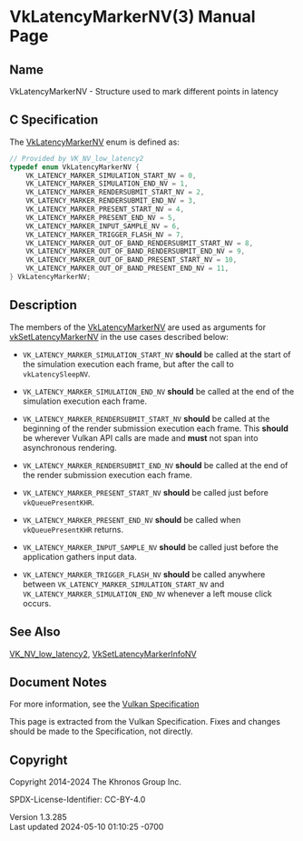# VkLatencyMarkerNV(3) Manual Page

## Name

VkLatencyMarkerNV - Structure used to mark different points in latency



## <a href="#_c_specification" class="anchor"></a>C Specification

The [VkLatencyMarkerNV](https://registry.khronos.org/vulkan/specs/1.3-extensions/man/html/VkLatencyMarkerNV.html) enum is defined as:

``` c
// Provided by VK_NV_low_latency2
typedef enum VkLatencyMarkerNV {
    VK_LATENCY_MARKER_SIMULATION_START_NV = 0,
    VK_LATENCY_MARKER_SIMULATION_END_NV = 1,
    VK_LATENCY_MARKER_RENDERSUBMIT_START_NV = 2,
    VK_LATENCY_MARKER_RENDERSUBMIT_END_NV = 3,
    VK_LATENCY_MARKER_PRESENT_START_NV = 4,
    VK_LATENCY_MARKER_PRESENT_END_NV = 5,
    VK_LATENCY_MARKER_INPUT_SAMPLE_NV = 6,
    VK_LATENCY_MARKER_TRIGGER_FLASH_NV = 7,
    VK_LATENCY_MARKER_OUT_OF_BAND_RENDERSUBMIT_START_NV = 8,
    VK_LATENCY_MARKER_OUT_OF_BAND_RENDERSUBMIT_END_NV = 9,
    VK_LATENCY_MARKER_OUT_OF_BAND_PRESENT_START_NV = 10,
    VK_LATENCY_MARKER_OUT_OF_BAND_PRESENT_END_NV = 11,
} VkLatencyMarkerNV;
```

## <a href="#_description" class="anchor"></a>Description

The members of the [VkLatencyMarkerNV](https://registry.khronos.org/vulkan/specs/1.3-extensions/man/html/VkLatencyMarkerNV.html) are used
as arguments for [vkSetLatencyMarkerNV](https://registry.khronos.org/vulkan/specs/1.3-extensions/man/html/vkSetLatencyMarkerNV.html) in
the use cases described below:

- `VK_LATENCY_MARKER_SIMULATION_START_NV` **should** be called at the
  start of the simulation execution each frame, but after the call to
  `vkLatencySleepNV`.

- `VK_LATENCY_MARKER_SIMULATION_END_NV` **should** be called at the end
  of the simulation execution each frame.

- `VK_LATENCY_MARKER_RENDERSUBMIT_START_NV` **should** be called at the
  beginning of the render submission execution each frame. This
  **should** be wherever Vulkan API calls are made and **must** not span
  into asynchronous rendering.

- `VK_LATENCY_MARKER_RENDERSUBMIT_END_NV` **should** be called at the
  end of the render submission execution each frame.

- `VK_LATENCY_MARKER_PRESENT_START_NV` **should** be called just before
  `vkQueuePresentKHR`.

- `VK_LATENCY_MARKER_PRESENT_END_NV` **should** be called when
  `vkQueuePresentKHR` returns.

- `VK_LATENCY_MARKER_INPUT_SAMPLE_NV` **should** be called just before
  the application gathers input data.

- `VK_LATENCY_MARKER_TRIGGER_FLASH_NV` **should** be called anywhere
  between `VK_LATENCY_MARKER_SIMULATION_START_NV` and
  `VK_LATENCY_MARKER_SIMULATION_END_NV` whenever a left mouse click
  occurs.

## <a href="#_see_also" class="anchor"></a>See Also

[VK_NV_low_latency2](https://registry.khronos.org/vulkan/specs/1.3-extensions/man/html/VK_NV_low_latency2.html),
[VkSetLatencyMarkerInfoNV](https://registry.khronos.org/vulkan/specs/1.3-extensions/man/html/VkSetLatencyMarkerInfoNV.html)

## <a href="#_document_notes" class="anchor"></a>Document Notes

For more information, see the <a
href="https://registry.khronos.org/vulkan/specs/1.3-extensions/html/vkspec.html#VkLatencyMarkerNV"
target="_blank" rel="noopener">Vulkan Specification</a>

This page is extracted from the Vulkan Specification. Fixes and changes
should be made to the Specification, not directly.

## <a href="#_copyright" class="anchor"></a>Copyright

Copyright 2014-2024 The Khronos Group Inc.

SPDX-License-Identifier: CC-BY-4.0

Version 1.3.285  
Last updated 2024-05-10 01:10:25 -0700
